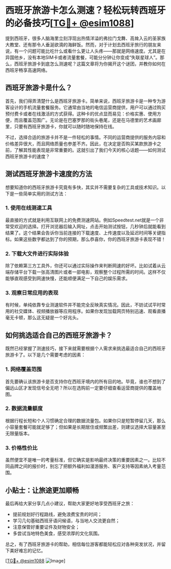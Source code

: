 # 西班牙旅游卡怎么测速？轻松玩转西班牙的必备技巧[[TG💪+ @esim1088](https://t.me/s/esim1088)]

提到西班牙，很多人脑海里立刻浮现出热情洋溢的弗拉门戈舞、高耸入云的圣家族大教堂、还有那令人垂涎欲滴的海鲜饭。然而，对于计划去西班牙旅行的朋友来说，有一个问题可能比吃什么或看什么更让人头疼——那就是网络速度。尤其是在异国他乡，没有本地SIM卡或者流量套餐，可能分分钟让你变成“失联星球人”。那么，西班牙旅游卡到底怎么测速呢？这篇文章将为你揭开这个谜团，并教你如何在西班牙畅享高速网络。

## 西班牙旅游卡是什么？

首先，我们得弄清楚什么是西班牙旅游卡。简单来说，西班牙旅游卡是一种专为游客设计的手机流量套餐服务。它通常由当地的电信运营商提供，用户可以通过购买预付费卡或者在线激活的方式获得。这种卡的优点显而易见：价格实惠、使用方便，而且覆盖范围广。无论是在巴塞罗那的街头巷尾，还是在马德里的艺术画廊里，只要有西班牙旅游卡，你就可以随时随地保持在线。

不过，选择合适的旅游卡并不是一件轻松的事情。不同的运营商提供的服务内容和价格差异很大，而且网络质量也参差不齐。因此，在决定是否购买某款旅游卡之前，了解其性能表现是非常重要的。这就引出了我们今天的核心话题——如何测试西班牙旅游卡的速度？

## 测试西班牙旅游卡速度的方法

想要知道你的西班牙旅游卡究竟有多快，其实并不需要复杂的工具或技术知识。以下是一些简单实用的测试方法：

### 1. 使用在线测速工具

最直接的方式就是利用互联网上的免费测速网站。例如Speedtest.net就是一个非常受欢迎的选择。打开浏览器后输入网址，点击开始测试按钮，几秒钟后就能看到结果了。这个结果会告诉你当前连接的下载速度、上传速度以及延迟时间等关键指标。如果这些数字都达到了你的预期，那么恭喜你，你的西班牙旅游卡表现不错！

### 2. 下载大文件进行实际体验

除了依赖第三方工具外，你还可以通过实际操作来判断网速的好坏。比如试着从云端存储平台下载一张高清图片或者一部电影，观察整个过程所需的时间。这样不仅能够直观感受到网速快慢，还能顺便满足一下自己的娱乐需求。

### 3. 观察日常应用的表现

有时候，单纯依靠专业测速软件并不能完全反映真实情况。因此，不妨试试平时常用的社交媒体、视频播放器等应用程序。如果你发现加载网页特别迅速、观看直播毫无卡顿，那么这无疑是一个好兆头。

## 如何挑选适合自己的西班牙旅游卡？

既然已经掌握了测速技巧，接下来就需要根据个人需求来挑选最适合自己的西班牙旅游卡了。以下是几个需要考虑的因素：

### 1. 网络覆盖范围

首先要确认该旅游卡是否支持你在西班牙境内的所有目的地。毕竟，谁也不想到了偏远山区才发现信号全无吧？所以在选购前一定要仔细查看运营商提供的覆盖地图。

### 2. 数据流量额度

根据行程长短和个人习惯确定合理的数据流量包。如果你只是短暂停留几天，那么小容量套餐可能就足够了；但如果是长期居住或频繁出差，则建议选择大容量甚至无限量版本。

### 3. 价格性价比

虽然便宜不是唯一的考量标准，但它确实是影响最终决策的重要因素之一。比较不同品牌之间的报价时，别忘了把额外福利如漫游服务、客户支持等因素纳入考量范围。

## 小贴士：让旅途更加顺畅

最后再给大家分享几点小建议，帮助大家更好地享受西班牙之旅：

- 提前规划好行程路线，避免浪费宝贵的时间；
- 学习几句基础西班牙语问候语，与当地人交流更自然；
- 注意保管好重要证件及财物安全；
- 多尝试当地特色美食，感受浓厚的文化氛围。

总之，有了西班牙旅游卡的帮助，相信每位游客都能轻松应对各种突发状况，并留下美好难忘的记忆。

[[TG💪+ @esim1088](https://t.me/s/esim1088) ![Image](https://i.postimg.cc/4NQfJmqS/Snipaste-2025-05-13-00-14-12.png)]